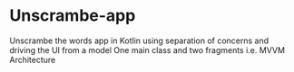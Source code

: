 # Unscrambe-app
Unscrambe the words app in Kotlin using separation of concerns and driving the UI from a model
One main class and two fragments i.e. MVVM Architecture
